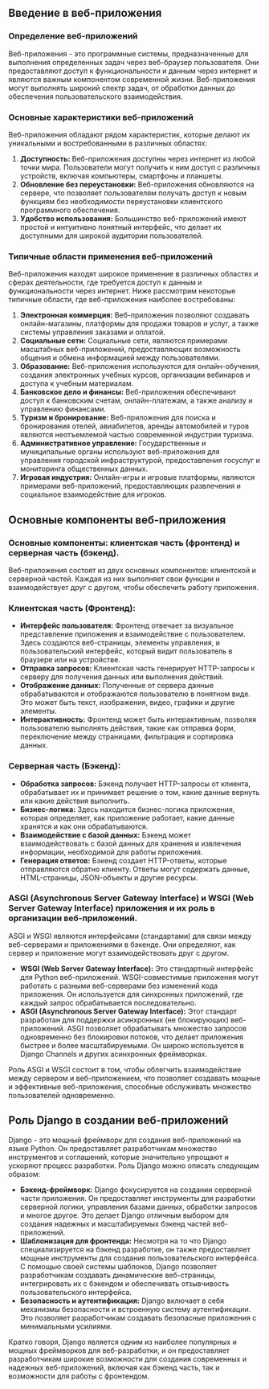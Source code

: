 

## Введение в веб-приложения

### Определение веб-приложений

Веб-приложения - это программные системы, предназначенные для выполнения определенных задач через веб-браузер пользователя. Они предоставляют доступ к функциональности и данным через интернет и являются важным компонентом современной жизни. Веб-приложения могут выполнять широкий спектр задач, от обработки данных до обеспечения пользовательского взаимодействия.

### Основные характеристики веб-приложений

Веб-приложения обладают рядом характеристик, которые делают их уникальными и востребованными в различных областях:

1. **Доступность:** Веб-приложения доступны через интернет из любой точки мира. Пользователи могут получить к ним доступ с различных устройств, включая компьютеры, смартфоны и планшеты.
2. **Обновление без переустановки:** Веб-приложения обновляются на сервере, что позволяет пользователям получать доступ к новым функциям без необходимости переустановки клиентского программного обеспечения.
3. **Удобство использования:** Большинство веб-приложений имеют простой и интуитивно понятный интерфейс, что делает их доступными для широкой аудитории пользователей.

### Типичные области применения веб-приложений

Веб-приложения находят широкое применение в различных областях и сферах деятельности, где требуется доступ к данным и функциональности через интернет. Ниже рассмотрим некоторые типичные области, где веб-приложения наиболее востребованы:

1. **Электронная коммерция:** Веб-приложения позволяют создавать онлайн-магазины, платформы для продажи товаров и услуг, а также системы управления заказами и оплатой.
2. **Социальные сети:** Социальные сети, являются примерами масштабных веб-приложений, предоставляющих возможность общения и обмена информацией между пользователями.
3. **Образование:** Веб-приложения используются для онлайн-обучения, создания электронных учебных курсов, организации вебинаров и доступа к учебным материалам.
4. **Банковское дело и финансы:** Веб-приложения обеспечивают доступ к банковским счетам, онлайн-платежам, а также анализу и управлению финансами.
5. **Туризм и бронирование:** Веб-приложения для поиска и бронирования отелей, авиабилетов, аренды автомобилей и туров являются неотъемлемой частью современной индустрии туризма.
6. **Административное управление:** Государственные и муниципальные органы используют веб-приложения для управления городской инфраструктурой, предоставления госуслуг и мониторинга общественных данных.
7. **Игровая индустрия:** Онлайн-игры и игровые платформы, являются примерами веб-приложений, предоставляющих развлечения и социальное взаимодействие для игроков.

## Основные компоненты веб-приложения

### Основные компоненты: клиентская часть (фронтенд) и серверная часть (бэкенд).

Веб-приложения состоят из двух основных компонентов: клиентской и серверной частей. Каждая из них выполняет свои функции и взаимодействует друг с другом, чтобы обеспечить работу приложения.

### Клиентская часть (Фронтенд):

- **Интерфейс пользователя:** Фронтенд отвечает за визуальное представление приложения и взаимодействие с пользователем. Здесь создаются веб-страницы, элементы управления, и пользовательский интерфейс, который видит пользователь в браузере или на устройстве.
- **Отправка запросов:** Клиентская часть генерирует HTTP-запросы к серверу для получения данных или выполнения действий.
- **Отображение данных:** Полученные от сервера данные обрабатываются и отображаются пользователю в понятном виде. Это может быть текст, изображения, видео, графики и другие элементы.
- **Интерактивность:** Фронтенд может быть интерактивным, позволяя пользователю выполнять действия, такие как отправка форм, переключение между страницами, фильтрация и сортировка данных.

### Серверная часть (Бэкенд):

- **Обработка запросов:** Бэкенд получает HTTP-запросы от клиента, обрабатывает их и принимает решение о том, какие данные вернуть или какие действия выполнить.
- **Бизнес-логика:** Здесь находится бизнес-логика приложения, которая определяет, как приложение работает, какие данные хранятся и как они обрабатываются.
- **Взаимодействие с базой данных:** Бэкенд может взаимодействовать с базой данных для хранения и извлечения информации, необходимой для работы приложения.
- **Генерация ответов:** Бэкенд создает HTTP-ответы, которые отправляются обратно клиенту. Ответы могут содержать данные, HTML-страницы, JSON-объекты и другие ресурсы.

### ASGI (Asynchronous Server Gateway Interface) и WSGI (Web Server Gateway Interface) приложения и их роль в организации веб-приложений.

ASGI и WSGI являются интерфейсами (стандартами) для связи между веб-серверами и приложениями в бэкенде. Они определяют, как сервер и приложение могут взаимодействовать друг с другом.

- **WSGI (Web Server Gateway Interface):** Это стандартный интерфейс для Python веб-приложений. WSGI-совместимые приложения могут работать с разными веб-серверами без изменений кода приложения. Он используется для синхронных приложений, где каждый запрос обрабатывается последовательно.
- **ASGI (Asynchronous Server Gateway Interface):** Этот стандарт разработан для поддержки асинхронных (не блокирующих) веб-приложений. ASGI позволяет обрабатывать множество запросов одновременно без блокировки потоков, что делает приложения быстрее и более масштабируемыми. Он широко используется в Django Channels и других асинхронных фреймворках.

Роль ASGI и WSGI состоит в том, чтобы облегчить взаимодействие между сервером и веб-приложением, что позволяет создавать мощные и эффективные веб-приложения, способные обслуживать множество пользователей одновременно.

## Роль Django в создании веб-приложений

Django - это мощный фреймворк для создания веб-приложений на языке Python. Он предоставляет разработчикам множество инструментов и соглашений, которые значительно упрощают и ускоряют процесс разработки. Роль Django можно описать следующим образом:

- **Бэкенд-фреймворк:** Django фокусируется на создании серверной части приложения. Он предоставляет инструменты для разработки серверной логики, управления базами данных, обработки запросов и многое другое. Это делает Django отличным выбором для создания надежных и масштабируемых бэкенд частей веб-приложений.
- **Шаблонизация для фронтенда:** Несмотря на то что Django специализируется на бэкенд разработке, он также предоставляет мощные инструменты для создания пользовательского интерфейса. С помощью своей системы шаблонов, Django позволяет разработчикам создавать динамические веб-страницы, интегрировать их с бэкендом и обеспечивать отзывчивость пользовательского интерфейса.
- **Безопасность и аутентификация:** Django включает в себя механизмы безопасности и встроенную систему аутентификации. Это позволяет разработчикам создавать безопасные приложения с минимальными усилиями.

Кратко говоря, Django является одним из наиболее популярных и мощных фреймворков для веб-разработки, и он предоставляет разработчикам широкие возможности для создания современных и надежных веб-приложений, включая как бэкенд часть, так и возможности для работы с фронтендом.